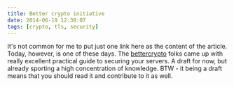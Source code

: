 ```yaml
---
title: Better crypto initiative
date: 2014-06-19 12:38:07
tags: [crypto, tls, security]
---
```


It's not common for me to put just one link here as the content of the
article. Today, however, is one of these days. The
[bettercrypto](https://bettercrypto.org/) folks came up with
really excellent practical guide to securing your servers. A draft for
now, but already sporting a high concentration of knowledge. BTW - it
being a draft means that you should read it and contribute to it as
well.
